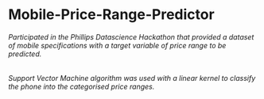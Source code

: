 # Mobile-Price-Range-Predictor

###### Participated in the Phillips Datascience Hackathon that provided a dataset of mobile specifications with a target variable of price range to be predicted.


###### Support Vector Machine algorithm was used with a linear kernel to classify the phone into the categorised price ranges.

